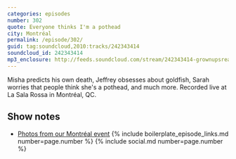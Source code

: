 ```yaml
---
categories: episodes
number: 302
quote: Everyone thinks I'm a pothead
city: Montréal
permalink: /episode/302/
guid: tag:soundcloud,2010:tracks/242343414
soundcloud_id: 242343414
mp3_enclosure: http://feeds.soundcloud.com/stream/242343414-grownupsreadthingstheywroteaskids-s3e02.mp3
---
```


Misha predicts his own death, Jeffrey obsesses about goldfish, Sarah worries that people think she's a pothead, and much more. Recorded live at La Sala Rossa in Montréal, QC.

## Show notes
- [Photos from our Montréal event](https://goo.gl/UEoOI3)
{% include boilerplate_episode_links.md number=page.number %}
{% include social.md number=page.number %}